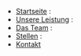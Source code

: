 * [Startseite](/) :
* [Unsere&nbsp;Leistung](/unsere_leistung) :
* [Das&nbsp;Team](/das_team) :
* [Stellen](/stellen) :
* [Kontakt](/kontakt)

